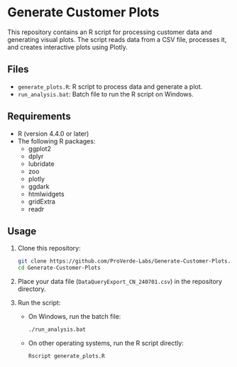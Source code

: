 # Generate Customer Plots

This repository contains an R script for processing customer data and generating visual plots. The script reads data from a CSV file, processes it, and creates interactive plots using Plotly.

## Files

- `generate_plots.R`: R script to process data and generate a plot.
- `run_analysis.bat`: Batch file to run the R script on Windows.

## Requirements

- R (version 4.4.0 or later)
- The following R packages:
  - ggplot2
  - dplyr
  - lubridate
  - zoo
  - plotly
  - ggdark
  - htmlwidgets
  - gridExtra
  - readr

## Usage

1. Clone this repository:
   ```bash
   git clone https://github.com/ProVerde-Labs/Generate-Customer-Plots.git
   cd Generate-Customer-Plots
   ```

2. Place your data file (`DataQueryExport_CN_240701.csv`) in the repository directory.

3. Run the script:
   - On Windows, run the batch file:
     ```bash
     ./run_analysis.bat
     ```
   - On other operating systems, run the R script directly:
     ```bash
     Rscript generate_plots.R
     ```
